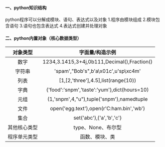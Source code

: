 #### 一、python知识结构
python程序可以分解成模块、语句、表达式以及对象
1.程序由模块组成
2.模块包含语句
3.语句也包含表达式
4.表达式创建并处理对象
#### 二、python内置对象（核心数据类型）
|对象类型|字面量/构造示例|
|:--:|:--:|
|数字|1234,3.1415,3+4j,0b111,Decimal(),Fraction()|
|字符串|'spam',"Bob's",b'a\x01c',u'sp\xc4m'|
|列表|[1,[2,'three'],4.5],list(range(10))|
|字典|{'food':'snpm','taste':'yum'},dict(hours=10)|
|元组|(1,'snpm',4,"u"),tuple('snpm'),namedtuple|
|文件|open('egg.text'),open(r'C:ham.bin','wb')|
|集合|set('abc'),{'a','b','c'}|
|其他核心类型|type、None、布尔型|
|程序单元类型|函数、模块、类|
